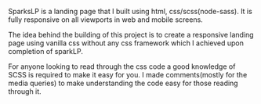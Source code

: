 SparksLP is a landing page that I built using html, css/scss(node-sass). It is fully responsive on all viewports in web and mobile screens.

The idea behind the building of this project is to create a responsive landing page using vanilla css without any css framework which I achieved upon completion of sparkLP.

For anyone looking to read through the css code a good knowledge of SCSS is required to make it easy for you. I made comments(mostly for the media queries) to make understanding the code easy for those reading through it.
